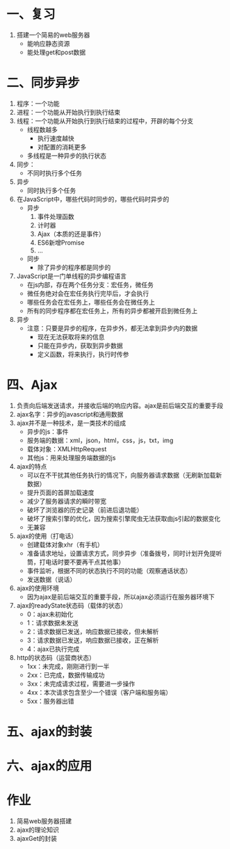 # 一、复习
1. 搭建一个简易的web服务器
    - 能响应静态资源
    - 能处理get和post数据

# 二、同步异步
1. 程序：一个功能
2. 进程：一个功能从开始执行到执行结束
3. 线程：一个功能从开始执行到执行结束的过程中，开辟的每个分支
    - 线程数越多
        - 执行速度越快
        - 对配置的消耗更多
    - 多线程是一种异步的执行状态
4. 同步：
    - 不同时执行多个任务
5. 异步
    - 同时执行多个任务
6. 在JavaScript中，哪些代码时同步的，哪些代码时异步的
    - 异步
        1. 事件处理函数
        2. 计时器
        3. Ajax（本质的还是事件）
        4. ES6新增Promise
        5. ...
    - 同步
        - 除了异步的程序都是同步的
7. JavaScript是一门单线程的异步编程语言
    - 在js内部，存在两个任务分支：宏任务，微任务
    - 微任务绝对会在宏任务执行完毕后，才会执行
    - 哪些任务会在宏任务上，哪些任务会在微任务上
    - 所有的同步程序都在宏任务上，所有的异步都被开启到微任务上
8. 异步
    - 注意：只要是异步的程序，在异步外，都无法拿到异步内的数据
        - 现在无法获取将来的信息
        - 只能在异步内，获取到异步数据
        - 定义函数，将来执行，执行时传参

# 四、Ajax
1. 负责向后端发送请求，并接收后端的响应内容。ajax是前后端交互的重要手段
2. ajax名字：异步的javascript和通用数据
3. ajax并不是一种技术，是一类技术的组成
    - 异步的js：事件
    - 服务端的数据：xml，json，html，css，js，txt，img
    - 载体对象：XMLHttpRequest
    - 其他js：用来处理服务端数据的js
4. ajax的特点
    - 可以在不干扰其他任务执行的情况下，向服务器请求数据（无刷新加载新数据）
    - 提升页面的首屏加载速度
    - 减少了服务器请求的瞬时带宽
    - 破坏了浏览器的历史记录（前进后退功能）
    - 破坏了搜索引擎的优化，因为搜索引擎爬虫无法获取由js引起的数据变化
    - 无兼容
5. ajax的使用（打电话）
    - 创建载体对象xhr（有手机）
    - 准备请求地址，设置请求方式，同步异步（准备拨号，同时计划开免提听筒，打电话时要不要再干点其他事）
    - 事件监听，根据不同的状态执行不同的功能（观察通话状态）
    - 发送数据（说话）
6. ajax的使用环境
    - 因为ajax是前后端交互的重要手段，所以ajax必须运行在服务器环境下
7. ajax的readyState状态码（载体的状态）
    - 0：ajax未初始化
    - 1：请求数据未发送
    - 2：请求数据已发送，响应数据已接收，但未解析
    - 3：请求数据已发送，响应数据已接收，正在解析
    - 4：ajax已执行完成
8. http的状态码（运营商状态）
    - 1xx：未完成，刚刚进行到一半
    - 2xx：已完成，数据传输成功
    - 3xx：未完成请求过程，需要进一步操作
    - 4xx：本次请求包含至少一个错误（客户端和服务端）
    - 5xx：服务器出错

# 五、ajax的封装

# 六、ajax的应用


# 作业
1. 简易web服务器搭建
2. ajax的理论知识
3. ajaxGet的封装
